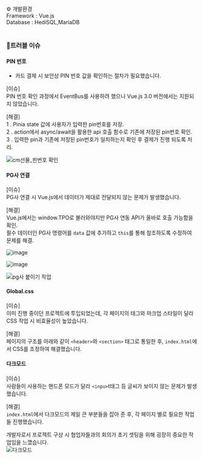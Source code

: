 ⚙ 개발환경</br>
Framework : Vue.js</br>
Database : HediSQL,MariaDB</br>
</br>
### 🚨트러블 이슈
#### PIN 번호
- 카드 결제 시 보안상 PIN 번호 값을 확인하는 절차가 필요했습니다.</br>

[이슈]</br>
PIN 번호 확인 과정에서 EventBus를 사용하려 했으나 Vue.js 3.0 버전에서는 지원되지 않았습니다.</br>

[해결] </br>
1 . Pinia state 값에 사용자가 입력한 pin번호를 저장.</br>
2 . action에서 async/await을 활용한 api 호출 함수로 기존에 저장된 pin번호 확인.</br>
3 . 입력한 pin과 기존에 저장된 pin번호가 일치하는지 확인 후 결제가 진행 되도록 처리.</br>



![cm선물_핀번호 확인](https://github.com/user-attachments/assets/aad6de88-0730-442e-9bbe-604ebce4c068)

#### PG사 연결

[이슈]</br>
PG사 연결 시 Vue.js에서 데이터가 제대로 전달되지 않는 문제가 발생했습니다.</br>

[해결] </br>
Vue.js에서는 window.TPO로 불러와야지만 PG사 연동 API가 올바로 호출 가능함을 확인.</br>
필수 데이터인 PG사 명령어를 `data` 값에 추가하고 `this`를 통해 참조하도록 수정하여 문제를 해결.

![image](https://github.com/user-attachments/assets/9c89a0d0-732a-4110-8f3c-f0bf5e5ed8e7)


![image](https://github.com/user-attachments/assets/5231d75a-359b-4103-8800-ea34a415e9ce)


![pg사 붙이기 작업](https://github.com/user-attachments/assets/857822a0-e4ed-4ec4-a3e2-c1f8618083e5)

#### Global.css

[이슈]</br>이미 진행 중이던 프로젝트에 투입되었는데, 각 페이지의 태그와 마크업 스타일이 달라 CSS 작업 시 비효율성이 높았습니다.</br>

[해결] </br>페이지의 구조를 아래와 같이 `<header>`와 `<section>` 태그로 통일한 후, `index.html`에서 CSS를 조정하여 해결했습니다.

#### 다크모드

[이슈]</br>사람들이 사용하는 핸드폰 모드가 달라 `<inpu>`t태그 등 글씨가 보이지 않는 문제가 발생했습니다.</br>

[해결] </br>`index.html`에서 다크모드의 제일 큰 부분들을 잡아 준 후, 각 페이지 별로 필요한 작업들 진행했습니다.


개발자로서 프로젝트 구상 시 협업자들과의 회의가 초기 셋팅을 위해 굉장히 중요한 작업임을 느꼈습니다.  
![다크모드](https://github.com/user-attachments/assets/108e776a-4f53-473e-8fdd-5ce2011b69f8)


